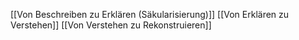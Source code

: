 [[Von Beschreiben zu Erklären (Säkularisierung)]]
[[Von Erklären zu Verstehen]]
[[Von Verstehen zu Rekonstruieren]]
